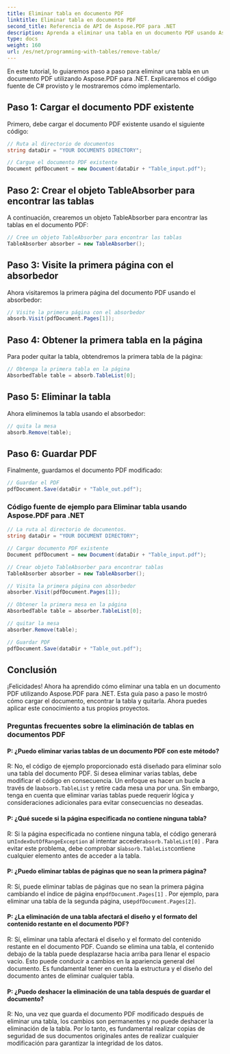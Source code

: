 ```yaml
---
title: Eliminar tabla en documento PDF
linktitle: Eliminar tabla en documento PDF
second_title: Referencia de API de Aspose.PDF para .NET
description: Aprenda a eliminar una tabla en un documento PDF usando Aspose.PDF para .NET.
type: docs
weight: 160
url: /es/net/programming-with-tables/remove-table/
---
```

En este tutorial, lo guiaremos paso a paso para eliminar una tabla en un documento PDF utilizando Aspose.PDF para .NET. Explicaremos el código fuente de C# provisto y le mostraremos cómo implementarlo.

## Paso 1: Cargar el documento PDF existente
Primero, debe cargar el documento PDF existente usando el siguiente código:

```csharp
// Ruta al directorio de documentos
string dataDir = "YOUR DOCUMENTS DIRECTORY";

// Cargue el documento PDF existente
Document pdfDocument = new Document(dataDir + "Table_input.pdf");
```

## Paso 2: Crear el objeto TableAbsorber para encontrar las tablas
A continuación, crearemos un objeto TableAbsorber para encontrar las tablas en el documento PDF:

```csharp
// Cree un objeto TableAbsorber para encontrar las tablas
TableAbsorber absorber = new TableAbsorber();
```

## Paso 3: Visite la primera página con el absorbedor
Ahora visitaremos la primera página del documento PDF usando el absorbedor:

```csharp
// Visite la primera página con el absorbedor
absorb.Visit(pdfDocument.Pages[1]);
```

## Paso 4: Obtener la primera tabla en la página
Para poder quitar la tabla, obtendremos la primera tabla de la página:

```csharp
// Obtenga la primera tabla en la página
AbsorbedTable table = absorb.TableList[0];
```

## Paso 5: Eliminar la tabla
Ahora eliminemos la tabla usando el absorbedor:

```csharp
// quita la mesa
absorb.Remove(table);
```

## Paso 6: Guardar PDF
Finalmente, guardamos el documento PDF modificado:

```csharp
// Guardar el PDF
pdfDocument.Save(dataDir + "Table_out.pdf");
```

### Código fuente de ejemplo para Eliminar tabla usando Aspose.PDF para .NET

```csharp
// La ruta al directorio de documentos.
string dataDir = "YOUR DOCUMENT DIRECTORY";

// Cargar documento PDF existente
Document pdfDocument = new Document(dataDir + "Table_input.pdf");

// Crear objeto TableAbsorber para encontrar tablas
TableAbsorber absorber = new TableAbsorber();

// Visita la primera página con absorbedor
absorber.Visit(pdfDocument.Pages[1]);

// Obtener la primera mesa en la página
AbsorbedTable table = absorber.TableList[0];

// quitar la mesa
absorber.Remove(table);

// Guardar PDF
pdfDocument.Save(dataDir + "Table_out.pdf");
```

## Conclusión
¡Felicidades! Ahora ha aprendido cómo eliminar una tabla en un documento PDF utilizando Aspose.PDF para .NET. Esta guía paso a paso le mostró cómo cargar el documento, encontrar la tabla y quitarla. Ahora puedes aplicar este conocimiento a tus propios proyectos.

### Preguntas frecuentes sobre la eliminación de tablas en documentos PDF

#### P: ¿Puedo eliminar varias tablas de un documento PDF con este método?

 R: No, el código de ejemplo proporcionado está diseñado para eliminar solo una tabla del documento PDF. Si desea eliminar varias tablas, debe modificar el código en consecuencia. Un enfoque es hacer un bucle a través de la`absorb.TableList` y retire cada mesa una por una. Sin embargo, tenga en cuenta que eliminar varias tablas puede requerir lógica y consideraciones adicionales para evitar consecuencias no deseadas.

#### P: ¿Qué sucede si la página especificada no contiene ninguna tabla?

 R: Si la página especificada no contiene ninguna tabla, el código generará un`IndexOutOfRangeException` al intentar acceder`absorb.TableList[0]` . Para evitar este problema, debe comprobar si`absorb.TableList`contiene cualquier elemento antes de acceder a la tabla.

#### P: ¿Puedo eliminar tablas de páginas que no sean la primera página?

 R: Sí, puede eliminar tablas de páginas que no sean la primera página cambiando el índice de página en`pdfDocument.Pages[1]` . Por ejemplo, para eliminar una tabla de la segunda página, use`pdfDocument.Pages[2]`.

#### P: ¿La eliminación de una tabla afectará el diseño y el formato del contenido restante en el documento PDF?

R: Sí, eliminar una tabla afectará el diseño y el formato del contenido restante en el documento PDF. Cuando se elimina una tabla, el contenido debajo de la tabla puede desplazarse hacia arriba para llenar el espacio vacío. Esto puede conducir a cambios en la apariencia general del documento. Es fundamental tener en cuenta la estructura y el diseño del documento antes de eliminar cualquier tabla.

#### P: ¿Puedo deshacer la eliminación de una tabla después de guardar el documento?

R: No, una vez que guarda el documento PDF modificado después de eliminar una tabla, los cambios son permanentes y no puede deshacer la eliminación de la tabla. Por lo tanto, es fundamental realizar copias de seguridad de sus documentos originales antes de realizar cualquier modificación para garantizar la integridad de los datos.